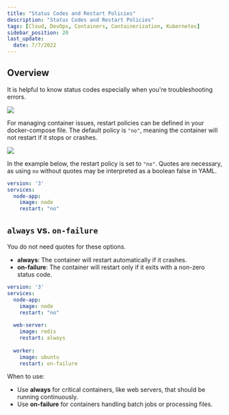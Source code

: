```yaml
---
title: "Status Codes and Restart Policies"
description: "Status Codes and Restart Policies"
tags: [Cloud, DevOps, Containers, Containerization, Kubernetes]
sidebar_position: 20
last_update:
  date: 7/7/2022
---
```



## Overview

It is helpful to know status codes especially when you're troubleshooting errors.

<div class='img-center'>

![](/img/docs/lab11statuscode0.png)

</div>

For managing container issues, restart policies can be defined in your docker-compose file. The default policy is `"no"`, meaning the container will not restart if it stops or crashes.

<div class='img-center'>

![](/img/docs/dockerbasics-restartpolicies.png)

</div>

In the example below, the restart policy is set to `"no"`. Quotes are necessary, as using `no` without quotes may be interpreted as a boolean false in YAML.

```yml
version: '3'
services:
  node-app:
    image: node
    restart: "no"
```

## `always` vs. `on-failure`

You do not need quotes for these options.

- **always**: The container will restart automatically if it crashes.
- **on-failure**: The container will restart only if it exits with a non-zero status code.


```yml
version: '3'
services:
  node-app:
    image: node
    restart: "no"
  
  web-server:
    image: redis
    restart: always
  
  worker:
    image: ubuntu
    restart: on-failure
```

When to use: 

- Use **always** for critical containers, like web servers, that should be running continuously.
- Use **on-failure** for containers handling batch jobs or processing files.
 

 
